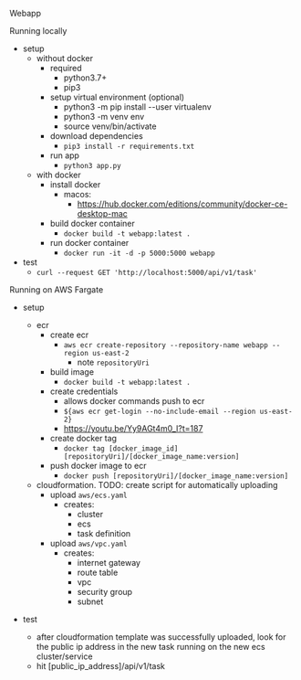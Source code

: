 Webapp


Running locally
* setup
	* without docker
		* required
		    * python3.7+
		    * pip3
		* setup virtual environment (optional)
			* python3 -m pip install --user virtualenv
			* python3 -m venv env
			* source venv/bin/activate
		* download dependencies
		  * `pip3 install -r requirements.txt`
		* run app
			* `python3 app.py`
	* with docker
		* install docker
			* macos:
				* https://hub.docker.com/editions/community/docker-ce-desktop-mac
		* build docker container
			* `docker build -t webapp:latest .`
		* run docker container
			* `docker run -it -d -p 5000:5000 webapp`
* test
	* `curl --request GET 'http://localhost:5000/api/v1/task'`


Running on AWS Fargate
* setup
	* ecr
		* create ecr
			* `aws ecr create-repository --repository-name webapp --region us-east-2`
				* note `repositoryUri`
		* build image
			* `docker build -t webapp:latest .`
		* create credentials
			* allows docker commands push to ecr
			* `${aws ecr get-login --no-include-email --region us-east-2}`
			* https://youtu.be/Yy9AGt4m0_I?t=187
		* create docker tag
			* `docker tag [docker_image_id] [repositoryUri]/[docker_image_name:version]`
		* push docker image to ecr
			* `docker push [repositoryUri]/[docker_image_name:version]`
	* cloudformation. TODO: create script for automatically uploading
		* upload `aws/ecs.yaml`
			* creates: 
				* cluster
				* ecs
				* task definition
		* upload `aws/vpc.yaml`
			* creates: 
				* internet gateway
				* route table
				* vpc
				* security group
				* subnet
		
* test
	* after cloudformation template was successfully uploaded, look for the public ip address in the new task running on the new ecs cluster/service
	* hit [public_ip_address]/api/v1/task
